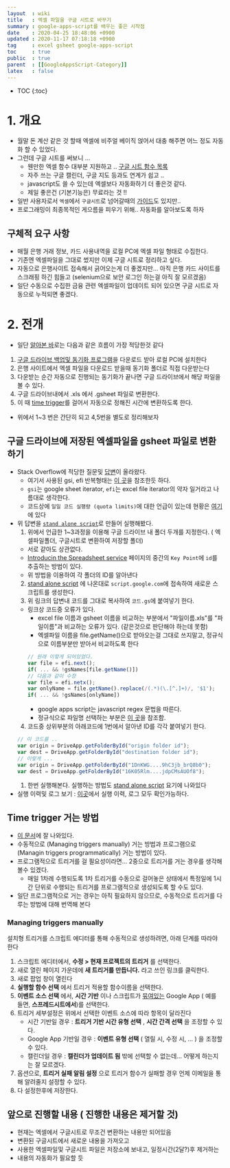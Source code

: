 ```yaml
---
layout  : wiki
title   : 엑셀 파일을 구글 시트로 바꾸기 
summary : google-apps-script를 배우는 좋은 시작점 
date    : 2020-04-25 18:48:06 +0900
updated : 2020-11-17 07:18:18 +0900
tag     : excel gsheet google-apps-script 
toc     : true
public  : true
parent  : [[GoogleAppsScript-Category]] 
latex   : false
---
```

* TOC
{:toc}

# 1. 개요

* 월말 돈 계산 같은 것 할때 엑셀에 비주얼 베이직 얹어서 대충 해주면 어느 정도 자동화 할 수 있었다.
* 그런데 구글 시트를 써보니 ...
  * 웬만한 엑셀 함수 대부분 지원하고 .. [구글 시트 함수 목록](https://support.google.com/docs/table/25273)
  * 자주 쓰는 구글 캘린더, 구글 지도 등과도 연계가 쉽고 ..
  * javascript도 쓸 수 있는데 엑셀보다 자동화하기 더 좋은것 같다.
  * 제일 좋은건 (기본기능은) 무료라는 것 !!  
* 일반 사용자로서 `엑셀`에서 `구글시트`로 넘어갈때의 [가이드](https://support.google.com/a/users/answer/9331278)도 있지만..
* 프로그래밍이 최종목적인 게으름을 피우기 위해.. 자동화를 알아보도록 하자

## 구체적 요구 사항

* 매월 은행 거래 정보, 카드 사용내역을 로컬 PC에 엑셀 파일 형태로 수집한다.
* 기존엔 엑셀파일을 그대로 썼지만 이제 구글 시트로 정리하고 싶다.
* 자동으로 은행사이트 접속해서 긁어오는게 더 좋겠지만... 아직 은행 카드 사이트를 스크래핑 하긴 힘들고 (selenium으로 보안 로그인 하는걸 아직 잘 모르겠음)
* 일단 수동으로 수집한 금융 관련 엑셀파일이 업데이트 되어 있으면 구글 시트로 자동으로 누적되면 좋겠다.

# 2. 전개

*  일단 [알아본 바]( /blog/2020/04/18/todays-ideas/index.html )로는 다음과 같은 흐름이 가장 적당한것 같다
  1. [구글 드라이브 백업및 동기화 프로그램](https://support.google.com/drive/answer/2374987)을 다운로드 받아 로컬 PC에 설치한다
  2. 은행 사이트에서 엑셀 파일을 다운로드 받을때 동기화 폴더로 직접 다운받는다
  3. 다운받는 순간 자동으로 진행되는 동기화가 끝나면 구글 드라이브에서 해당 파일을 볼 수 있다.
  4. 구글 드라이브내에서 .xls 에서 .gsheet 파일로 변환한다. 
  5. 이 때 [time trigger](https://developers.google.com/apps-script/guides/triggers/installable#time-driven_triggers)를 걸어서 자동으로 정해진 시간에 변환하도록 한다.

* 위에서 1~3 번은 간단히 되고 4,5번을 별도로 정리해보자

## 구글 드라이브에 저장된 엑셀파일을 gsheet 파일로 변환하기

* Stack Overflow에 적당한 질문및 [답변](https://stackoverflow.com/a/49265306/9457247)이 올라왔다.
  * 여기서 사용된 gsi, efi 반복형태는 [이 곳](https://developers.google.com/apps-script/reference/drive/file-iterator)을 참조한듯 하다.
  * `gsi`는 google sheet iterator, `efi`는 excel file iterator의 약자 일거라고 나름대로 생각한다.
  * 코드상에 `일일 코드 실행량 (quota limits)`에 대한 언급이 있는데 현황은 [여기](https://developers.google.com/apps-script/guides/services/quotas)에 있다
* 위 답변을 [`stand alone script`](https://script.google.com/d/1hXTwkOlL_vXyPA3eLr2m_v2ODr9xywaXM_iRxwyzXINC_ON8r9j8fUxs/edit)로 만들어 실행해봤다.
  1. 위에서 언급한 1~3과정을 이용해 구글 드라이브 내 폴더 두개를 지정한다. ( 엑셀파일폴더, 구글시트로 변환하여 저장할 폴더) 
    * 서로 같아도 상관없다.
    * [Introducin the Spreadsheet service](https://codelabs.developers.google.com/codelabs/apps-script-fundamentals-2/#1) 페이지의 중간의 `Key Point`에 `id`를 추출하는 방법이 있다.
    * 위 방법을 이용하여 각 폴더의 ID를 알아낸다
  2. [stand alone script](https://developers.google.com/apps-script/guides/standalone) 에 나온대로 `script.google.com`에 접속하여 새로운 스크립트를 생성한다.
  3. 위 링크의 답변내 코드를 그대로 복사하여 `코드.gs`에 붙여넣기 한다.
    * 링크상 코드중 오류가 있다. 
      * excel file 이름과 gsheet 이름을 비교하는 부분에서 "파일이름.xls"를 "파일이름"과 비교하는 오류가 있다. (같은것으로 판단해야 하는데 못함)
      * 엑셀파일 이름을 file.getName()으로 받아오는걸 그대로 쓰지말고, 정규식으로 이름부분만 받아서 비교하도록 한다
      ```js
      // 원래 이렇게 되어있었다.
      var file = efi.next();
      if( ... && !gsNames[file.getName()])
      // 다음과 같이 수정
      var file = efi.netx();
      var onlyName = file.getName().replace(/(.*)(\.[^.]+)/, '$1');
      if( ... && !gsNames[onlyName])
      ```
      * google apps script는 javascript regex 문법을 따른다.
      * 정규식으로 파일명 선택하는 부분은 [이 곳](https://dopus.tistory.com/94)을 참조함. 
  4. 코드중 상위부분의 아래코드에 1번에서 알아낸 ID를 각각 붙여넣기 한다.
  ```js
  // 이 코드를 ..
  var origin = DriveApp.getFolderById("origin folder id");
  var dest = DriveApp.getFolderById("destination folder id");
  // 이렇게 ...
  var origin = DriveApp.getFolderById("1DnKWG....9hC3jb_brQ8b0");
  var dest = DriveApp.getFolderById("16K05Rlm....jdpCMsAUOf8");
  ```
  1. 한번 실행해본다. 실행하는 방법도 [stand alone script](https://developers.google.com/apps-script/guides/standalone#running_a_standalone_script) 요기에 나와있다
* 실행 이력및 로그 보기 : [이곳](https://script.google.com/home/executions)에서 실행 이력, 로그 모두 확인가능하다.

## Time trigger 거는 방법

* [이 문서](https://developers.google.com/apps-script/guides/triggers/installable#managing_triggers_manually)에 잘 나와있다.
* 수동적으로 (Managing triggers manually) 거는 방법과 프로그램으로 (Managin triggers programmatically) 거는 방법이 있다.
* 프로그램적으로 트리거를 걸 필요성이라면... 2중으로 트리거를 거는 경우를 생각해볼수 있겠다.
  * 매일 1차례 수행되도록 1차 트리거를 수동으로 걸어놓은 상태에서 특정일에 1시간 단위로 수행되는 트리거를 프로그램적으로 생성되도록 할 수도 있다.
* 일단 프로그램적으로 거는 경우는 아직 필요하지 않으므로, 수동적으로 트리거를 다루는 방법에 대해 번역해 본다

### Managing triggers manually

설치형 트리거를 스크립트 에디터를 통해 수동적으로 생성하려면, 아래 단계를 따라야 한다

1. 스크립트 에디터에서, **수정 > 현재 프로젝트의 트리거** 를 선택한다.
2. 새로 열린 페이지 가운데에 **새 트리거를 만듭니다.** 라고 쓰인 링크를 클릭한다.
3. 새로 팝업 창이 열린다
4. **실행할 함수 선택** 에서 트리거 적용할 함수이름을 선택한다.
5. **이벤트 소스 선택** 에서, **시간 기반** 이나 스크립트가 [묶여있는](https://developers.google.com/apps-script/guides/bound) Google App ( 예를 들면, **스프레드시트에서**)를 선택한다.
6. 트리거 세부설정은 위에서 선택한 이벤트 소스에 따라 항목이 달라진다
   * 시간 기반일 경우 : **트리거 기반 시간 유형 선택** , **시간 간격 선택** 을 조정할 수 있다. 
   * Google App 기반일 경우 : **이벤트 유형 선택** ( 열릴 시, 수정 시, ... ) 을 조정할 수 있다.
   * 캘린더일 경우 : **캘린더가 업데이트 됨**  밖에 선택할 수 없는데... 어떻게 하는지는 잘 모르겠다.
7. 옵션으로, **트리거 실패 알림 설정** 으로 트리거 함수가 실패할 경우 언제 이메일을 통해 알려줄지 설정할 수 있다.
8. 다 설정한후에 저장한다.

## 앞으로 진행할 내용 ( 진행한 내용은 제거할 것)

* 현재는 엑셀에서 구글시트로 무조건 변환하는 내용만 되어있음
* 변환된 구글시트에서 새로운 내용을 가져오고 
* 사용한 엑셀파일및 구글시트 파일은 저장소에 보내고, 일정시간(2달?)후 제거하는 
* 내용의 자동화가 필요할 듯


